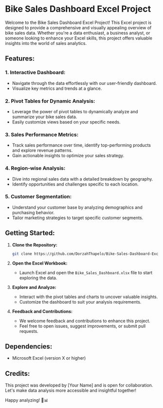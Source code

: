 # Bike Sales Dashboard Excel Project

Welcome to the Bike Sales Dashboard Excel Project! This Excel project is designed to provide a comprehensive and visually appealing overview of bike sales data. Whether you're a data enthusiast, a business analyst, or someone looking to enhance your Excel skills, this project offers valuable insights into the world of sales analytics.

## Features:

### 1. **Interactive Dashboard:**
   - Navigate through the data effortlessly with our user-friendly dashboard.
   - Visualize key metrics and trends at a glance.

### 2. **Pivot Tables for Dynamic Analysis:**
   - Leverage the power of pivot tables to dynamically analyze and summarize your bike sales data.
   - Easily customize views based on your specific needs.

### 3. **Sales Performance Metrics:**
   - Track sales performance over time, identify top-performing products and explore revenue patterns.
   - Gain actionable insights to optimize your sales strategy.

### 4. **Region-wise Analysis:**
   - Dive into regional sales data with a detailed breakdown by geography.
   - Identify opportunities and challenges specific to each location.

### 5. **Customer Segmentation:**
   - Understand your customer base by analyzing demographics and purchasing behavior.
   - Tailor marketing strategies to target specific customer segments.

## Getting Started:

1. **Clone the Repository:**
   ```bash
   git clone https://github.com/DorzahThapelo/Bike-Sales-Dashboard-Excel-Project.git
   ```

2. **Open the Excel Workbook:**
   - Launch Excel and open the `Bike_Sales_Dashboard.xlsx` file to start exploring the data.

3. **Explore and Analyze:**
   - Interact with the pivot tables and charts to uncover valuable insights.
   - Customize the dashboard to suit your analysis requirements.

4. **Feedback and Contributions:**
   - We welcome feedback and contributions to enhance this project.
   - Feel free to open issues, suggest improvements, or submit pull requests.

## Dependencies:
- Microsoft Excel (version X or higher)

## Credits:
This project was developed by [Your Name] and is open for collaboration. Let's make data analysis more accessible and insightful together!

Happy analyzing! 🚴📊
